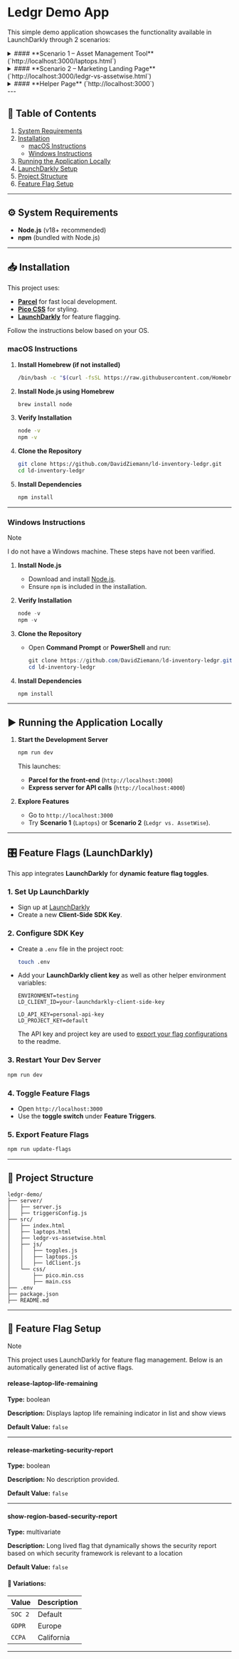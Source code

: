 # Ledgr Demo App

This simple demo application showcases the functionality available in LaunchDarkly through 2 scenarios:

<details>
<summary>#### **Scenario 1 – Asset Management Tool** (`http://localhost:3000/laptops.html`)</summary>

A SaaS solution for managing laptops within an organization. The flag `release-laptop-life-remaining` is setup to add a column to the table. Additionally, a listener has been added to automatically update the page if a flag changes either from the LaunchDarkly GUI or triggers.

Relevant files:

- [/src/js/laptops.js](src/js/laptops.js) - Loads content & sets up feature flag
- [/src/js/ldClient.js](/src/js/ldClient.js) - Instantiates the LD client
- [/src/js/toggles.js](/src/js/toggles.js) - Code for triggering API call to trigger flag change
- [/src/js/ldClient.js](/src/js/ldClient.js) - Instantiates the LD client
- [/server/server.js](/server/server.js) - Express server to send triggers to LD & return back success/failure
</details>
<details>
<summary>#### **Scenario 2 – Marketing Landing Page** (`http://localhost:3000/ledgr-vs-assetwise.html`)</summary>

A modern SaaS-style comparison between Ledgr and a fictional competitor **AssetWise**.

There are two flags used within this page. The first is `release-marketing-security-report` which is a boolean flag to determine if the security report section should appear.

The second flag is `show-region-based-security-report` and is a multivariate flag that determines which security content is displayed based on the user context (location). This flag has a prerequesite that the `release-marketing-security-report` flag is available.

Relevant files:

- [/src/js/securityMarketing.js](/src/js/securityMarketing.js) - Usage of feature flags for the landing page
- [/src/js/ldClient.js](/src/js/ldClient.js) - Instantiates the LD client
</details>
<details>
<summary>#### **Helper Page** (`http://localhost:3000`)</summary>

This is an entry point for accessing the different parts of the demo as well as toggles for feature flags. I recommend starting here.
</details>
---

## 🚀 Table of Contents

1. [System Requirements](#system-requirements)
2. [Installation](#installation)
   - [macOS Instructions](#macos-instructions)
   - [Windows Instructions](#windows-instructions)
3. [Running the Application Locally](#running-the-application-locally)
4. [LaunchDarkly Setup](#launchdarkly-setup)
5. [Project Structure](#project-structure)
6. [Feature Flag Setup](#feature-flag-setup)

---

## ⚙️ System Requirements

- **Node.js** (v18+ recommended)
- **npm** (bundled with Node.js)

---

## 📥 Installation

This project uses:

- [**Parcel**](https://parceljs.org/) for fast local development.
- [**Pico CSS**](https://picocss.com/) for styling.
- [**LaunchDarkly**](https://launchdarkly.com) for feature flagging.

Follow the instructions below based on your OS.

### **macOS Instructions**

1. **Install Homebrew (if not installed)**

   ```bash
   /bin/bash -c "$(curl -fsSL https://raw.githubusercontent.com/Homebrew/install/HEAD/install.sh)"
   ```

2. **Install Node.js using Homebrew**

   ```bash
   brew install node
   ```

3. **Verify Installation**

   ```bash
   node -v
   npm -v
   ```

4. **Clone the Repository**

   ```bash
   git clone https://github.com/DavidZiemann/ld-inventory-ledgr.git
   cd ld-inventory-ledgr
   ```

5. **Install Dependencies**
   ```bash
   npm install
   ```

---

### **Windows Instructions**

> [!NOTE]
> I do not have a Windows machine. These steps have not been varified.

1. **Install Node.js**

   - Download and install [Node.js](https://nodejs.org/).
   - Ensure `npm` is included in the installation.

2. **Verify Installation**

   ```powershell
   node -v
   npm -v
   ```

3. **Clone the Repository**

   - Open **Command Prompt** or **PowerShell** and run:
     ```powershell
     git clone https://github.com/DavidZiemann/ld-inventory-ledgr.git
     cd ld-inventory-ledgr
     ```

4. **Install Dependencies**
   ```powershell
   npm install
   ```

---

## ▶️ Running the Application Locally

1. **Start the Development Server**

   ```bash
   npm run dev
   ```

   This launches:

   - **Parcel for the front-end** (`http://localhost:3000`)
   - **Express server for API calls** (`http://localhost:4000`)

2. **Explore Features**

   - Go to `http://localhost:3000`
   - Try **Scenario 1** (`Laptops`) or **Scenario 2** (`Ledgr vs. AssetWise`).

---

## 🎛️ Feature Flags (LaunchDarkly)

This app integrates **LaunchDarkly** for **dynamic feature flag toggles**.

### **1. Set Up LaunchDarkly**

- Sign up at [LaunchDarkly](https://launchdarkly.com/)
- Create a new **Client-Side SDK Key**.

### **2. Configure SDK Key**

- Create a `.env` file in the project root:
  ```bash
  touch .env
  ```
- Add your **LaunchDarkly client key** as well as other helper environment variables:

  ```
  ENVIRONMENT=testing
  LD_CLIENT_ID=your-launchdarkly-client-side-key

  LD_API_KEY=personal-api-key
  LD_PROJECT_KEY=default
  ```

  The API key and project key are used to [export your flag configurations](#export-feature-flags) to the readme.

### **3. Restart Your Dev Server**

```bash
npm run dev
```

### **4. Toggle Feature Flags**

- Open `http://localhost:3000`
- Use the **toggle switch** under **Feature Triggers**.

### **5. Export Feature Flags**

```bash
npm run update-flags
```

---

## 📁 Project Structure

```
ledgr-demo/
├── server/
│   ├── server.js
│   ├── triggersConfig.js
├── src/
│   ├── index.html
│   ├── laptops.html
│   ├── ledgr-vs-assetwise.html
│   ├── js/
│   │   ├── toggles.js
│   │   ├── laptops.js
│   │   ├── ldClient.js
│   └── css/
│       ├── pico.min.css
│       ├── main.css
├── .env
├── package.json
├── README.md
```

---

## 🚀 Feature Flag Setup

> [!NOTE]
> This project uses LaunchDarkly for feature flag management. Below is an automatically generated list of active flags.

#### **release-laptop-life-remaining**

**Type:** boolean

**Description:** Displays laptop life remaining indicator in list and show views

**Default Value:** `false`

---

#### **release-marketing-security-report**

**Type:** boolean

**Description:** No description provided.

**Default Value:** `false`

---

#### **show-region-based-security-report**

**Type:** multivariate

**Description:** Long lived flag that dynamically shows the security report based on which security framework is relevant to a location

**Default Value:** `false`

#### 🔹 Variations:

| Value   | Description |
| ------- | ----------- |
| `SOC 2` | Default     |
| `GDPR`  | Europe      |
| `CCPA`  | California  |

---
